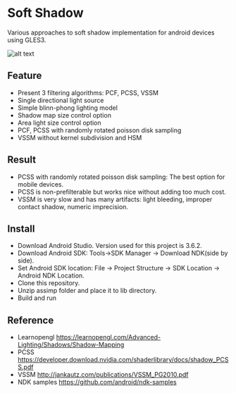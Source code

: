 # Soft Shadow
Various approaches to soft shadow implementation for android devices using GLES3. 

![alt text](https://github.com/anybirds/SoftShadow/blob/master/SoftShadow.jpg)

## Feature 
* Present 3 filtering algorithms: PCF, PCSS, VSSM
* Single directional light source
* Simple blinn-phong lighting model
* Shadow map size control option 
* Area light size control option
* PCF, PCSS with randomly rotated poisson disk sampling
* VSSM without kernel subdivision and HSM 

## Result
* PCSS with randomly rotated poisson disk sampling: The best option for mobile devices.
* PCSS is non-prefilterable but works nice without adding too much cost. 
* VSSM is very slow and has many artifacts: light bleeding, improper contact shadow, numeric imprecision.

## Install
* Download Android Studio. Version used for this project is 3.6.2.
* Download Android SDK: Tools->SDK Manager -> Download NDK(side by side).
* Set Android SDK location: File -> Project Structure -> SDK Location -> Android NDK Location.
* Clone this repository.
* Unzip assimp folder and place it to lib directory. 
* Build and run

## Reference
* Learnopengl https://learnopengl.com/Advanced-Lighting/Shadows/Shadow-Mapping
* PCSS https://developer.download.nvidia.com/shaderlibrary/docs/shadow_PCSS.pdf
* VSSM http://jankautz.com/publications/VSSM_PG2010.pdf
* NDK samples https://github.com/android/ndk-samples
